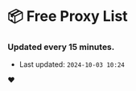 # :package: Free Proxy List
### Updated every 15 minutes.

- Last updated: `2024-10-03 10:24`

:heart:
